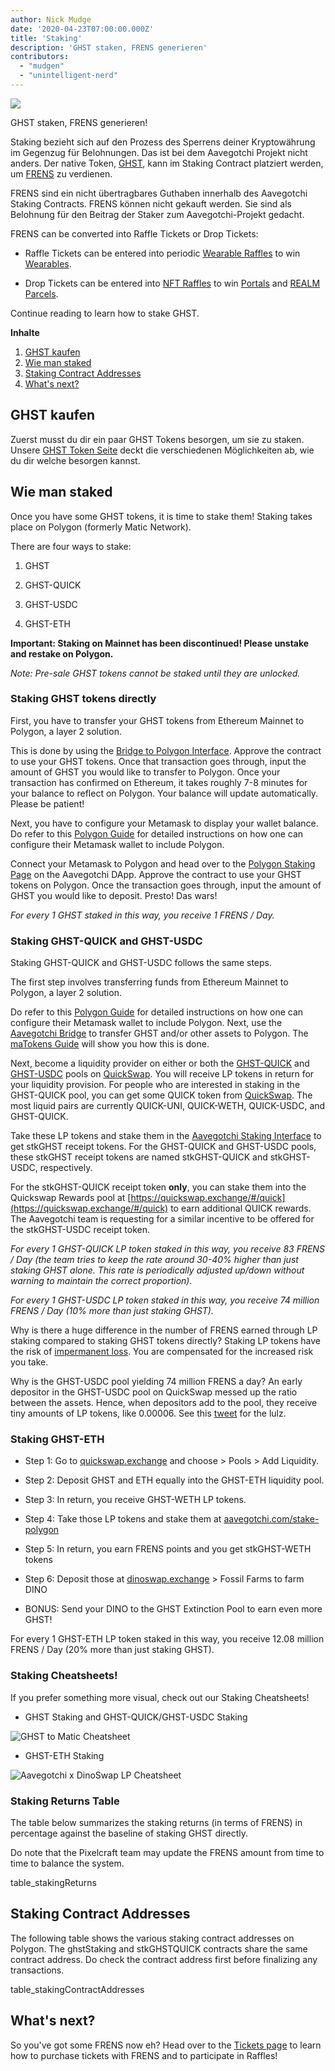 ```yaml
---
author: Nick Mudge
date: '2020-04-23T07:00:00.000Z'
title: 'Staking'
description: 'GHST staken, FRENS generieren'
contributors:
  - "mudgen"
  - "unintelligent-nerd"
---
```



<div class="headerImageContainer">
<img class="headerImage" src="/staking/staking.png">
<p class="headerImageText">GHST staken, FRENS generieren!</p>
</div>

Staking bezieht sich auf den Prozess des Sperrens deiner Kryptowährung im Gegenzug für Belohnungen. Das ist bei dem Aavegotchi Projekt nicht anders. Der native Token, [GHST](/posts/ghst), kann im Staking Contract platziert werden, um [FRENS](/posts/glossary#frens) zu verdienen.

FRENS sind ein nicht übertragbares Guthaben innerhalb des Aavegotchi Staking Contracts. FRENS können nicht gekauft werden. Sie sind als Belohnung für den Beitrag der Staker zum Aavegotchi-Projekt gedacht.

FRENS can be converted into Raffle Tickets or Drop Tickets:

* Raffle Tickets can be entered into periodic [Wearable Raffles](/tickets) to win [Wearables](/wearables).

* Drop Tickets can be entered into [NFT Raffles](/tickets) to win [Portals](/portals) and [REALM Parcels](/metaverse).

Continue reading to learn how to stake GHST.

<div class="contentsBox">

**Inhalte**

<ol>
<li><a href=#purchasing-ghst>GHST kaufen</a></li>
<li><a href=#how-to-stake>Wie man staked</a></li>
<li><a href=#staking-contract-addresses>Staking Contract Addresses</a></li>
<li><a href=#what-s-next->What's next?</a></li>
</ol>

</div>

## GHST kaufen
Zuerst musst du dir ein paar GHST Tokens besorgen, um sie zu staken. Unsere [GHST Token Seite](/posts/ghst) deckt die verschiedenen Möglichkeiten ab, wie du dir welche besorgen kannst.

## Wie man staked
Once you have some GHST tokens, it is time to stake them! Staking takes place on Polygon (formerly Matic Network).

There are four ways to stake:

1. GHST

2. GHST-QUICK

3. GHST-USDC

4. GHST-ETH

**Important: Staking on Mainnet has been discontinued! Please unstake and restake on Polygon.**

*Note: Pre-sale GHST tokens cannot be staked until they are unlocked.*

### Staking GHST tokens directly

First, you have to transfer your GHST tokens from Ethereum Mainnet to Polygon, a layer 2 solution.

This is done by using the [Bridge to Polygon Interface](https://aavegotchi.com/bridge). Approve the contract to use your GHST tokens. Once that transaction goes through, input the amount of GHST you would like to transfer to Polygon. Once your transaction has confirmed on Ethereum, it takes roughly 7-8 minutes for your balance to reflect on Polygon. Your balance will update automatically. Please be patient!

Next, you have to configure your Metamask to display your wallet balance. Do refer to this [Polygon Guide](/polygon) for detailed instructions on how one can configure their Metamask wallet to include Polygon.

Connect your Metamask to Polygon and head over to the [Polygon Staking Page](https://aavegotchi.com/stake-polygon) on the Aavegotchi DApp. Approve the contract to use your GHST tokens on Polygon. Once the transaction goes through, input the amount of GHST you would like to deposit. Presto! Das wars!

*For every 1 GHST staked in this way, you receive 1 FRENS / Day.*

### Staking GHST-QUICK and GHST-USDC

Staking GHST-QUICK and GHST-USDC follows the same steps.

The first step involves transferring funds from Ethereum Mainnet to Polygon, a layer 2 solution.

Do refer to this [Polygon Guide](/polygon) for detailed instructions on how one can configure their Metamask wallet to include Polygon. Next, use the [Aavegotchi Bridge](https://aavegotchi.com/bridge) to transfer GHST and/or other assets to Polygon. The [maTokens Guide](/matokens) will show you how this is done.

Next, become a liquidity provider on either or both the [GHST-QUICK](https://info.quickswap.exchange/pair/0x8b1fd78ad67c7da09b682c5392b65ca7caa101b9) and [GHST-USDC](https://info.quickswap.exchange/pair/0x096c5ccb33cfc5732bcd1f3195c13dbefc4c82f4) pools on [QuickSwap](https://quickswap.exchange). You will receive LP tokens in return for your liquidity provision. For people who are interested in staking in the GHST-QUICK pool, you can get some QUICK token from [QuickSwap](https://quickswap.exchange). The most liquid pairs are currently QUICK-UNI, QUICK-WETH, QUICK-USDC, and GHST-QUICK.

Take these LP tokens and stake them in the [Aavegotchi Staking Interface](https://aavegotchi.com/stake-polygon) to get stkGHST receipt tokens. For the GHST-QUICK and GHST-USDC pools, these stkGHST receipt tokens are named stkGHST-QUICK and stkGHST-USDC, respectively.

For the stkGHST-QUICK receipt token **only**, you can stake them into the Quickswap Rewards pool at [https://quickswap.exchange/#/quick](https://quickswap.exchange/#/quick) to earn additional QUICK rewards. The Aavegotchi team is requesting for a similar incentive to be offered for the stkGHST-USDC receipt token.

*For every 1 GHST-QUICK LP token staked in this way, you receive 83 FRENS / Day (the team tries to keep the rate around 30-40% higher than just staking GHST alone. This rate is periodically adjusted up/down without warning to maintain the correct proportion).*

*For every 1 GHST-USDC LP token staked in this way, you receive 74 million FRENS / Day (10% more than just staking GHST).*

Why is there a huge difference in the number of FRENS earned through LP staking compared to staking GHST tokens directly? Staking LP tokens have the risk of [impermanent loss](/glossary#impermanent-loss). You are compensated for the increased risk you take.

Why is the GHST-USDC pool yielding 74 million FRENS a day? An early depositor in the GHST-USDC pool on QuickSwap messed up the ratio between the assets. Hence, when depositors add to the pool, they receive tiny amounts of LP tokens, like 0.00006. See this [tweet](https://twitter.com/coderdannn/status/1362423402871447554) for the lulz.

### Staking GHST-ETH

* Step 1: Go to [quickswap.exchange](https://quickswap.exchange/) and choose > Pools > Add Liquidity.

* Step 2: Deposit GHST and ETH equally into the GHST-ETH liquidity pool.

* Step 3: In return, you receive GHST-WETH LP tokens.

* Step 4: Take those LP tokens and stake them at [aavegotchi.com/stake-polygon](https://aavegotchi.com/stake-polygon)

* Step 5: In return, you earn FRENS points and you get stkGHST-WETH tokens

* Step 6: Deposit those at [dinoswap.exchange](https://dinoswap.exchange/) > Fossil Farms to farm DINO

* BONUS: Send your DINO to the GHST Extinction Pool to earn even more GHST!

For every 1 GHST-ETH LP token staked in this way, you receive 12.08 million FRENS / Day (20% more than just staking GHST).

### Staking Cheatsheets!

If you prefer something more visual, check out our Staking Cheatsheets!

* GHST Staking and GHST-QUICK/GHST-USDC Staking

<img class = "bodyImage" src = "/staking/GHST-to-Matic-Cheatsheet.png" alt = "GHST to Matic Cheatsheet" />

* GHST-ETH Staking

<img class = "bodyImage" src = "/staking/aavegotchi-dinoswap-lp-cheatsheet.png" alt = "Aavegotchi x DinoSwap LP Cheatsheet" />

### Staking Returns Table

The table below summarizes the staking returns (in terms of FRENS) in percentage against the baseline of staking GHST directly.

Do note that the Pixelcraft team may update the FRENS amount from time to time to balance the system.

table_stakingReturns

## Staking Contract Addresses

The following table shows the various staking contract addresses on Polygon. The ghstStaking and stkGHSTQUICK contracts share the same contract address. Do check the contract address first before finalizing any transactions.

table_stakingContractAddresses

## What's next?

So you've got some FRENS now eh? Head over to the [Tickets page](/tickets) to learn how to purchase tickets with FRENS and to participate in Raffles!